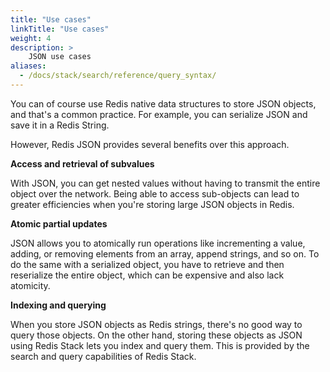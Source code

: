 ```yaml
---
title: "Use cases"
linkTitle: "Use cases"
weight: 4
description: >
    JSON use cases
aliases:
  - /docs/stack/search/reference/query_syntax/    
---
```


You can of course use Redis native data structures to store JSON objects, and that's a common practice. For example, you can serialize JSON and save it in a Redis String.

However, Redis JSON provides several benefits over this approach.

**Access and retrieval of subvalues**

With JSON, you can get nested values without having to transmit the entire object over the network. Being able to access sub-objects can lead to greater efficiencies when you're storing large JSON objects in Redis.

**Atomic partial updates**

JSON allows you to atomically run operations like incrementing a value, adding, or removing elements from an array, append strings, and so on. To do the same with a serialized object, you have to retrieve and then reserialize the entire object, which can be expensive and also lack atomicity.

**Indexing and querying**

When you store JSON objects as Redis strings, there's no good way to query those objects. On the other hand, storing these objects as JSON using Redis Stack lets you index and query them. This is provided by the search and query capabilities of Redis Stack.
